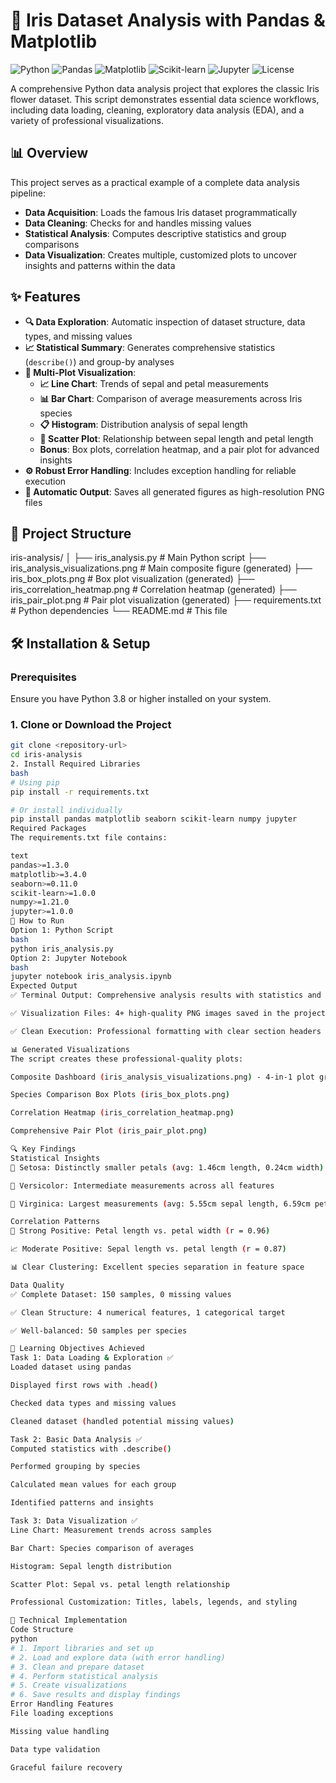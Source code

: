 # 🌸 Iris Dataset Analysis with Pandas & Matplotlib

![Python](https://img.shields.io/badge/Python-3.8%2B-blue?logo=python)
![Pandas](https://img.shields.io/badge/Pandas-1.3%2B-orange?logo=pandas)
![Matplotlib](https://img.shields.io/badge/Matplotlib-3.4%2B-blue?logo=matplotlib)
![Scikit-learn](https://img.shields.io/badge/Scikit--learn-1.0%2B-orange?logo=scikit-learn)
![Jupyter](https://img.shields.io/badge/Jupyter-Compatible-orange?logo=jupyter)
![License](https://img.shields.io/badge/License-MIT-green)

A comprehensive Python data analysis project that explores the classic Iris flower dataset. This script demonstrates essential data science workflows, including data loading, cleaning, exploratory data analysis (EDA), and a variety of professional visualizations.

## 📊 Overview

This project serves as a practical example of a complete data analysis pipeline:
- **Data Acquisition**: Loads the famous Iris dataset programmatically
- **Data Cleaning**: Checks for and handles missing values
- **Statistical Analysis**: Computes descriptive statistics and group comparisons
- **Data Visualization**: Creates multiple, customized plots to uncover insights and patterns within the data

## ✨ Features

- **🔍 Data Exploration**: Automatic inspection of dataset structure, data types, and missing values
- **📈 Statistical Summary**: Generates comprehensive statistics (`describe()`) and group-by analyses
- **🎨 Multi-Plot Visualization**:
  - **📈 Line Chart**: Trends of sepal and petal measurements
  - **📊 Bar Chart**: Comparison of average measurements across Iris species
  - **📋 Histogram**: Distribution analysis of sepal length
  - **🔵 Scatter Plot**: Relationship between sepal length and petal length
  - **Bonus**: Box plots, correlation heatmap, and a pair plot for advanced insights
- **⚙️ Robust Error Handling**: Includes exception handling for reliable execution
- **💾 Automatic Output**: Saves all generated figures as high-resolution PNG files

## 📁 Project Structure
iris-analysis/
│
├── iris_analysis.py # Main Python script
├── iris_analysis_visualizations.png # Main composite figure (generated)
├── iris_box_plots.png # Box plot visualization (generated)
├── iris_correlation_heatmap.png # Correlation heatmap (generated)
├── iris_pair_plot.png # Pair plot visualization (generated)
├── requirements.txt # Python dependencies
└── README.md # This file


## 🛠️ Installation & Setup

### Prerequisites
Ensure you have Python 3.8 or higher installed on your system.

### 1. Clone or Download the Project
```bash
git clone <repository-url>
cd iris-analysis
2. Install Required Libraries
bash
# Using pip
pip install -r requirements.txt

# Or install individually
pip install pandas matplotlib seaborn scikit-learn numpy jupyter
Required Packages
The requirements.txt file contains:

text
pandas>=1.3.0
matplotlib>=3.4.0
seaborn>=0.11.0
scikit-learn>=1.0.0
numpy>=1.21.0
jupyter>=1.0.0
🚀 How to Run
Option 1: Python Script
bash
python iris_analysis.py
Option 2: Jupyter Notebook
bash
jupyter notebook iris_analysis.ipynb
Expected Output
✅ Terminal Output: Comprehensive analysis results with statistics and findings

✅ Visualization Files: 4+ high-quality PNG images saved in the project directory

✅ Clean Execution: Professional formatting with clear section headers

📊 Generated Visualizations
The script creates these professional-quality plots:

Composite Dashboard (iris_analysis_visualizations.png) - 4-in-1 plot grid

Species Comparison Box Plots (iris_box_plots.png)

Correlation Heatmap (iris_correlation_heatmap.png)

Comprehensive Pair Plot (iris_pair_plot.png)

🔍 Key Findings
Statistical Insights
🌿 Setosa: Distinctly smaller petals (avg: 1.46cm length, 0.24cm width)

🌺 Versicolor: Intermediate measurements across all features

🌹 Virginica: Largest measurements (avg: 5.55cm sepal length, 6.59cm petal length)

Correlation Patterns
🔗 Strong Positive: Petal length vs. petal width (r = 0.96)

📈 Moderate Positive: Sepal length vs. petal length (r = 0.87)

📊 Clear Clustering: Excellent species separation in feature space

Data Quality
✅ Complete Dataset: 150 samples, 0 missing values

✅ Clean Structure: 4 numerical features, 1 categorical target

✅ Well-balanced: 50 samples per species

🎯 Learning Objectives Achieved
Task 1: Data Loading & Exploration ✅
Loaded dataset using pandas

Displayed first rows with .head()

Checked data types and missing values

Cleaned dataset (handled potential missing values)

Task 2: Basic Data Analysis ✅
Computed statistics with .describe()

Performed grouping by species

Calculated mean values for each group

Identified patterns and insights

Task 3: Data Visualization ✅
Line Chart: Measurement trends across samples

Bar Chart: Species comparison of averages

Histogram: Sepal length distribution

Scatter Plot: Sepal vs. petal length relationship

Professional Customization: Titles, labels, legends, and styling

🧩 Technical Implementation
Code Structure
python
# 1. Import libraries and set up
# 2. Load and explore data (with error handling)
# 3. Clean and prepare dataset
# 4. Perform statistical analysis
# 5. Create visualizations
# 6. Save results and display findings
Error Handling Features
File loading exceptions

Missing value handling

Data type validation

Graceful failure recovery

